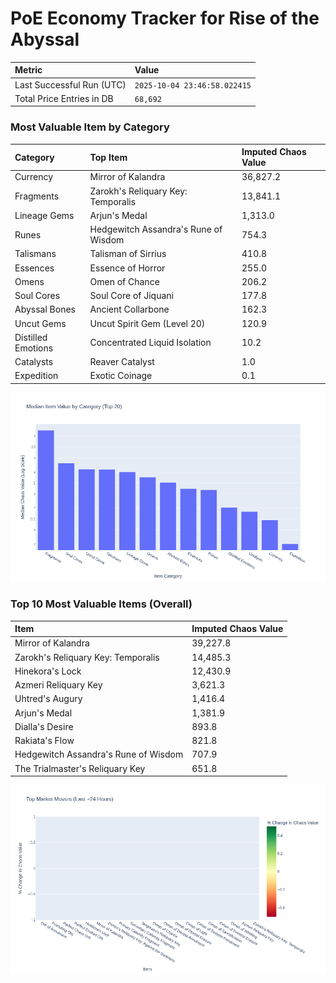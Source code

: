 # PoE Economy Tracker for Rise of the Abyssal

<!-- START_MAINTENANCE -->
| Metric | Value |
|:---|:---|
| Last Successful Run (UTC) | `2025-10-04 23:46:58.022415` |
| Total Price Entries in DB | `68,692` |

<!-- END_MAINTENANCE -->

<!-- START_DATAFRAME_DEBUG -->
<!-- END_DATAFRAME_DEBUG -->

<!-- START_CATEGORY_ANALYSIS -->
### Most Valuable Item by Category
| Category | Top Item | Imputed Chaos Value |
| :--- | :--- | :--- |
| Currency | Mirror of Kalandra | 36,827.2 |
| Fragments | Zarokh's Reliquary Key: Temporalis | 13,841.1 |
| Lineage Gems | Arjun's Medal | 1,313.0 |
| Runes | Hedgewitch Assandra's Rune of Wisdom | 754.3 |
| Talismans | Talisman of Sirrius | 410.8 |
| Essences | Essence of Horror | 255.0 |
| Omens | Omen of Chance | 206.2 |
| Soul Cores | Soul Core of Jiquani | 177.8 |
| Abyssal Bones | Ancient Collarbone | 162.3 |
| Uncut Gems | Uncut Spirit Gem (Level 20) | 120.9 |
| Distilled Emotions | Concentrated Liquid Isolation | 10.2 |
| Catalysts | Reaver Catalyst | 1.0 |
| Expedition | Exotic Coinage | 0.1 |


![Category Analysis Chart](charts/category_analysis.png)
<!-- END_ANALYSIS -->

<!-- START_ANALYSIS -->
### Top 10 Most Valuable Items (Overall)
| Item | Imputed Chaos Value |
| :--- | :--- |
| Mirror of Kalandra | 39,227.8 |
| Zarokh's Reliquary Key: Temporalis | 14,485.3 |
| Hinekora's Lock | 12,430.9 |
| Azmeri Reliquary Key | 3,621.3 |
| Uhtred's Augury | 1,416.4 |
| Arjun's Medal | 1,381.9 |
| Dialla's Desire | 893.8 |
| Rakiata's Flow | 821.8 |
| Hedgewitch Assandra's Rune of Wisdom | 707.9 |
| The Trialmaster's Reliquary Key | 651.8 |


![Market Movers Chart](charts/market_movers.png)
<!-- END_ANALYSIS -->
